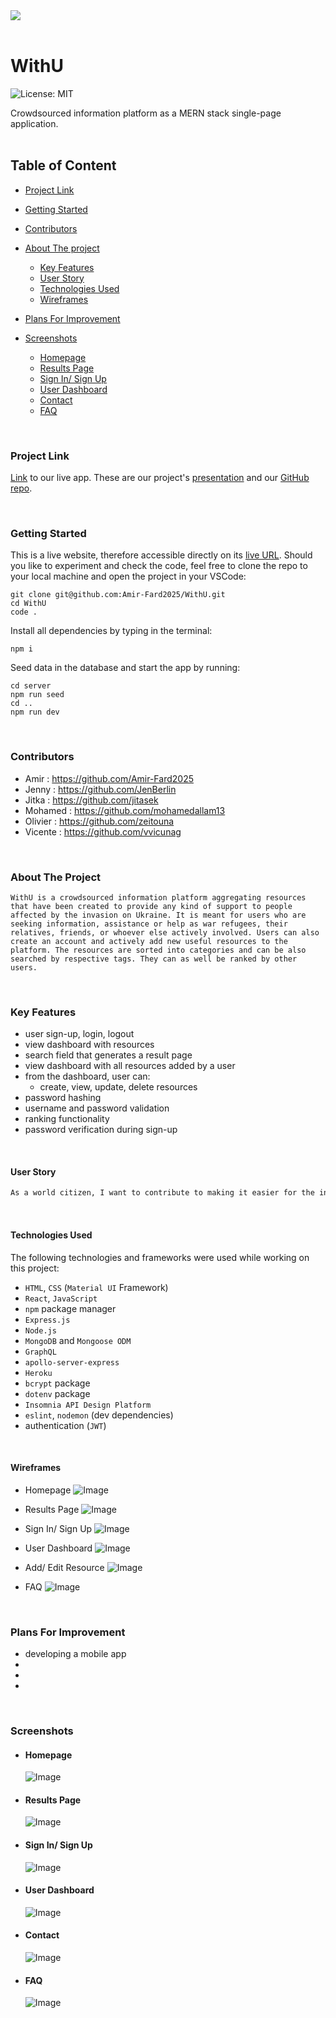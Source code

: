 <div ><a href="........"><img src="./client/src/images/logo-screen.png"/></a></div>

<br>
<h1> WithU </h1>

![License: MIT](https://img.shields.io/badge/License-MIT-yellow.svg)

Crowdsourced information platform as a MERN stack single-page application.
<br>
<br>

<h2>Table of Content</h2>

- [Project Link](#project-link)
- [Getting Started](#getting-started)
- [Contributors](#contributors)
- [About The project](#about-the-project)

  - [Key Features](#key-features)
  - [User Story](#user-story)
  - [Technologies Used](#technologies-used)
  - [Wireframes](#wireframes)

- [Plans For Improvement](#plans-for-improvement)
- [Screenshots](#screenshots)

  - [Homepage](#homepage)
  - [Results Page](#results-page)
  - [Sign In/ Sign Up](#sign-in-sign-up)
  - [User Dashboard](#user-dashboard)
  - [Contact](#contact)
  - [FAQ](#faq)

<br>

### Project Link

[Link](https://) to our live app.
These are our project's [presentation](https://docs.google.com/presentation/d/1T8Ap8jjG7QYzMlNbsrQl5TnSuf05T5OFhGCes8wt5zc/edit#slide=id.g11e6c9f5e49_0_67) and our [GitHub repo](https://github.com/Amir-Fard2025/WithU/tree/dev).

<br>

### Getting Started

This is a live website, therefore accessible directly on its [live URL](https://).
Should you like to experiment and check the code, feel free to clone the repo to your local machine and open the project in your VSCode:

```
git clone git@github.com:Amir-Fard2025/WithU.git
cd WithU
code .
```

Install all dependencies by typing in the terminal:

`npm i`

Seed data in the database and start the app by running:

`cd server` <br>
`npm run seed` <br>
`cd ..` <br>
`npm run dev` <br>

<br>

### Contributors

- Amir : https://github.com/Amir-Fard2025
- Jenny : https://github.com/JenBerlin
- Jitka : https://github.com/jitasek
- Mohamed : https://github.com/mohamedallam13
- Olivier : https://github.com/zeitouna
- Vicente : https://github.com/vvicunag

<br>

### About The Project

`WithU is a crowdsourced information platform aggregating resources that have been created to provide any kind of support to people affected by the invasion on Ukraine. It is meant for users who are seeking information, assistance or help as war refugees, their relatives, friends, or whoever else actively involved. Users can also create an account and actively add new useful resources to the platform. The resources are sorted into categories and can be also searched by respective tags. They can as well be ranked by other users.`

<br>

### Key Features

- user sign-up, login, logout
- view dashboard with resources
- search field that generates a result page
- view dashboard with all resources added by a user
- from the dashboard, user can:
  - create, view, update, delete resources
- password hashing
- username and password validation
- ranking functionality
- password verification during sign-up

<br>

#### User Story

```md
As a world citizen, I want to contribute to making it easier for the innocent civilians fleeing the war to orientate themselves in countries providing asylum and to reach the needed support and help.
```

<br>

#### Technologies Used

<p>The following technologies and frameworks were used while working on this project:</p>

- `HTML`, `CSS` (`Material UI` Framework)
- `React`, `JavaScript`
- `npm` package manager
- `Express.js`
- `Node.js`
- `MongoDB` and `Mongoose ODM`
- `GraphQL`
- `apollo-server-express`
- `Heroku`
- `bcrypt` package
- `dotenv` package
- `Insomnia API Design Platform`
- `eslint`, `nodemon` (dev dependencies)
- authentication (`JWT`)

<br>

#### Wireframes

- Homepage ![Image](./client/src/images/homepage.png)

- Results Page ![Image](./client/src/images/results-page.png)

- Sign In/ Sign Up ![Image](./client/src/images/login-signup.png)

- User Dashboard ![Image](./client/src/images/user-dashboard.png)

- Add/ Edit Resource ![Image](./client/src/images/add-edit-resource.png)

- FAQ ![Image](./client/src/images/faq.png)

<br>

### Plans For Improvement

- developing a mobile app
-
-
-

<br>

### Screenshots

- #### Homepage

  ![Image](./client/)

- #### Results Page

  ![Image](./client/)

- #### Sign In/ Sign Up

  ![Image](./client/)

- #### User Dashboard

  ![Image](./client/)

- #### Contact

  ![Image](./client/)

- #### FAQ

  ![Image](./client/)

